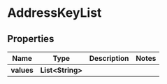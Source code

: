 

# AddressKeyList


## Properties

| Name | Type | Description | Notes |
|------------ | ------------- | ------------- | -------------|
|**values** | **List&lt;String&gt;** |  |  |



